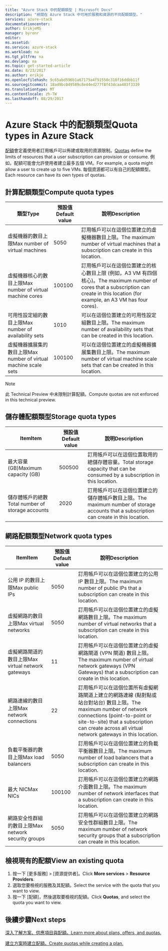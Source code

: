 ```yaml
---
title: "Azure Stack 中的配額類型 | Microsoft Docs"
description: "檢閱在 Azure Stack 中可用於服務和資源的不同配額類型。"
services: azure-stack
documentationcenter: 
author: ErikjeMS
manager: byronr
editor: 
ms.assetid: 
ms.service: azure-stack
ms.workload: na
ms.tgt_pltfrm: na
ms.devlang: na
ms.topic: get-started-article
ms.date: 8/23/2017
ms.author: erikje
ms.openlocfilehash: 9c65abd596b1a67175a4f91558c318f16ddbb11f
ms.sourcegitcommit: 18ad9bc049589c8e44ed277f8f43dcaa483f3339
ms.translationtype: MT
ms.contentlocale: zh-TW
ms.lasthandoff: 08/29/2017
---
```

# <a name="quota-types-in-azure-stack"></a><span data-ttu-id="6e1e0-103">Azure Stack 中的配額類型</span><span class="sxs-lookup"><span data-stu-id="6e1e0-103">Quota types in Azure Stack</span></span>
<span data-ttu-id="6e1e0-104">[配額](azure-stack-plan-offer-quota-overview.md#plans)會定義使用者訂用帳戶可以佈建或取用的資源限制。</span><span class="sxs-lookup"><span data-stu-id="6e1e0-104">[Quotas](azure-stack-plan-offer-quota-overview.md#plans) define the limits of resources that a user subscription can provision or consume.</span></span> <span data-ttu-id="6e1e0-105">例如，配額可能會允許使用者建立最多五個 VM。</span><span class="sxs-lookup"><span data-stu-id="6e1e0-105">For example, a quota might allow a user to create up to five VMs.</span></span> <span data-ttu-id="6e1e0-106">每個資源都可以有自己的配額類型。</span><span class="sxs-lookup"><span data-stu-id="6e1e0-106">Each resource can have its own types of quotas.</span></span>

## <a name="compute-quota-types"></a><span data-ttu-id="6e1e0-107">計算配額類型</span><span class="sxs-lookup"><span data-stu-id="6e1e0-107">Compute quota types</span></span>
| <span data-ttu-id="6e1e0-108">**類型**</span><span class="sxs-lookup"><span data-stu-id="6e1e0-108">**Type**</span></span> | <span data-ttu-id="6e1e0-109">**預設值**</span><span class="sxs-lookup"><span data-stu-id="6e1e0-109">**Default value**</span></span> | <span data-ttu-id="6e1e0-110">**說明**</span><span class="sxs-lookup"><span data-stu-id="6e1e0-110">**Description**</span></span> |
| --- | --- | --- |
| <span data-ttu-id="6e1e0-111">虛擬機器的數目上限</span><span class="sxs-lookup"><span data-stu-id="6e1e0-111">Max number of virtual machines</span></span> |<span data-ttu-id="6e1e0-112">50</span><span class="sxs-lookup"><span data-stu-id="6e1e0-112">50</span></span> | <span data-ttu-id="6e1e0-113">訂用帳戶可以在這個位置建立的虛擬機器數目上限。</span><span class="sxs-lookup"><span data-stu-id="6e1e0-113">The maximum number of virtual machines that a subscription can create in this location.</span></span> |
| <span data-ttu-id="6e1e0-114">虛擬機器核心的數目上限</span><span class="sxs-lookup"><span data-stu-id="6e1e0-114">Max number of virtual machine cores</span></span> |<span data-ttu-id="6e1e0-115">100</span><span class="sxs-lookup"><span data-stu-id="6e1e0-115">100</span></span> | <span data-ttu-id="6e1e0-116">訂用帳戶可以在這個位置建立的核心數目上限 (例如，A3 VM 有四個核心)。</span><span class="sxs-lookup"><span data-stu-id="6e1e0-116">The maximum number of cores that a subscription can create in this location (for example, an A3 VM has four cores).</span></span> |
| <span data-ttu-id="6e1e0-117">可用性設定組的數目上限</span><span class="sxs-lookup"><span data-stu-id="6e1e0-117">Max number of availability sets</span></span> |<span data-ttu-id="6e1e0-118">10</span><span class="sxs-lookup"><span data-stu-id="6e1e0-118">10</span></span> | <span data-ttu-id="6e1e0-119">可以在這個位置建立的可用性設定組數目上限。</span><span class="sxs-lookup"><span data-stu-id="6e1e0-119">The maximum number of availability sets that can be created in this location.</span></span> |
| <span data-ttu-id="6e1e0-120">虛擬機器擴展集的數目上限</span><span class="sxs-lookup"><span data-stu-id="6e1e0-120">Max number of virtual machine scale sets</span></span> |<span data-ttu-id="6e1e0-121">100</span><span class="sxs-lookup"><span data-stu-id="6e1e0-121">100</span></span> | <span data-ttu-id="6e1e0-122">可以在這個位置建立的虛擬機器擴展集數目上限。</span><span class="sxs-lookup"><span data-stu-id="6e1e0-122">The maximum number of virtual machine scale sets that can be created in this location.</span></span> |

> [!NOTE]
> <span data-ttu-id="6e1e0-123">此 Technical Preview 中未限制計算配額。</span><span class="sxs-lookup"><span data-stu-id="6e1e0-123">Compute quotas are not enforced in this technical preview.</span></span>
> 
> 

## <a name="storage-quota-types"></a><span data-ttu-id="6e1e0-124">儲存體配額類型</span><span class="sxs-lookup"><span data-stu-id="6e1e0-124">Storage quota types</span></span>
| <span data-ttu-id="6e1e0-125">**Item**</span><span class="sxs-lookup"><span data-stu-id="6e1e0-125">**Item**</span></span> | <span data-ttu-id="6e1e0-126">**預設值**</span><span class="sxs-lookup"><span data-stu-id="6e1e0-126">**Default value**</span></span> | <span data-ttu-id="6e1e0-127">**說明**</span><span class="sxs-lookup"><span data-stu-id="6e1e0-127">**Description**</span></span> |
| --- | --- | --- |
| <span data-ttu-id="6e1e0-128">最大容量 (GB)</span><span class="sxs-lookup"><span data-stu-id="6e1e0-128">Maximum capacity (GB)</span></span> |<span data-ttu-id="6e1e0-129">500</span><span class="sxs-lookup"><span data-stu-id="6e1e0-129">500</span></span> |<span data-ttu-id="6e1e0-130">訂用帳戶可以在這個位置取用的總儲存體容量。</span><span class="sxs-lookup"><span data-stu-id="6e1e0-130">Total storage capacity that can be consumed by a subscription in this location.</span></span> |
| <span data-ttu-id="6e1e0-131">儲存體帳戶的總數</span><span class="sxs-lookup"><span data-stu-id="6e1e0-131">Total number of storage accounts</span></span> |<span data-ttu-id="6e1e0-132">20</span><span class="sxs-lookup"><span data-stu-id="6e1e0-132">20</span></span> |<span data-ttu-id="6e1e0-133">訂用帳戶可以在這個位置建立的儲存體帳戶數目上限。</span><span class="sxs-lookup"><span data-stu-id="6e1e0-133">The maximum number of storage accounts that a subscription can create in this location.</span></span> |

## <a name="network-quota-types"></a><span data-ttu-id="6e1e0-134">網路配額類型</span><span class="sxs-lookup"><span data-stu-id="6e1e0-134">Network quota types</span></span>
| <span data-ttu-id="6e1e0-135">**Item**</span><span class="sxs-lookup"><span data-stu-id="6e1e0-135">**Item**</span></span> | <span data-ttu-id="6e1e0-136">**預設值**</span><span class="sxs-lookup"><span data-stu-id="6e1e0-136">**Default value**</span></span> | <span data-ttu-id="6e1e0-137">**說明**</span><span class="sxs-lookup"><span data-stu-id="6e1e0-137">**Description**</span></span> |
| --- | --- | --- |
| <span data-ttu-id="6e1e0-138">公用 IP 的數目上限</span><span class="sxs-lookup"><span data-stu-id="6e1e0-138">Max public IPs</span></span> |<span data-ttu-id="6e1e0-139">50</span><span class="sxs-lookup"><span data-stu-id="6e1e0-139">50</span></span> |<span data-ttu-id="6e1e0-140">訂用帳戶可以在這個位置建立的公用 IP 數目上限。</span><span class="sxs-lookup"><span data-stu-id="6e1e0-140">The maximum number of public IPs that a subscription can create in this location.</span></span> |
| <span data-ttu-id="6e1e0-141">虛擬網路的數目上限</span><span class="sxs-lookup"><span data-stu-id="6e1e0-141">Max virtual networks</span></span> |<span data-ttu-id="6e1e0-142">50</span><span class="sxs-lookup"><span data-stu-id="6e1e0-142">50</span></span> |<span data-ttu-id="6e1e0-143">訂用帳戶可以在這個位置建立的虛擬網路數目上限。</span><span class="sxs-lookup"><span data-stu-id="6e1e0-143">The maximum number of virtual networks that a subscription can create in this location.</span></span> |
| <span data-ttu-id="6e1e0-144">虛擬網路閘道的數目上限</span><span class="sxs-lookup"><span data-stu-id="6e1e0-144">Max virtual network gateways</span></span> |<span data-ttu-id="6e1e0-145">1</span><span class="sxs-lookup"><span data-stu-id="6e1e0-145">1</span></span> |<span data-ttu-id="6e1e0-146">訂用帳戶可以在這個位置建立的虛擬網路閘道 (VPN 閘道) 數目上限。</span><span class="sxs-lookup"><span data-stu-id="6e1e0-146">The maximum number of virtual network gateways (VPN Gateways) that a subscription can create in this location.</span></span> |
| <span data-ttu-id="6e1e0-147">網路連線的數目上限</span><span class="sxs-lookup"><span data-stu-id="6e1e0-147">Max network connections</span></span> |<span data-ttu-id="6e1e0-148">2</span><span class="sxs-lookup"><span data-stu-id="6e1e0-148">2</span></span> |<span data-ttu-id="6e1e0-149">訂用帳戶可以在這個位置所有虛擬網路閘道上建立的網路連線 (點對點或站台對站台) 數目上限。</span><span class="sxs-lookup"><span data-stu-id="6e1e0-149">The maximum number of network connections (point-to-point or site-to-site) that a subscription can create across all virtual network gateways in this location.</span></span> |
| <span data-ttu-id="6e1e0-150">負載平衡器的數目上限</span><span class="sxs-lookup"><span data-stu-id="6e1e0-150">Max load balancers</span></span> |<span data-ttu-id="6e1e0-151">50</span><span class="sxs-lookup"><span data-stu-id="6e1e0-151">50</span></span> |<span data-ttu-id="6e1e0-152">訂用帳戶可以在這個位置建立的負載平衡器數目上限。</span><span class="sxs-lookup"><span data-stu-id="6e1e0-152">The maximum number of load balancers that a subscription can create in this location.</span></span> |
| <span data-ttu-id="6e1e0-153">最大 NIC</span><span class="sxs-lookup"><span data-stu-id="6e1e0-153">Max NICs</span></span> |<span data-ttu-id="6e1e0-154">100</span><span class="sxs-lookup"><span data-stu-id="6e1e0-154">100</span></span> |<span data-ttu-id="6e1e0-155">訂用帳戶可以在這個位置建立的網路介面數目上限。</span><span class="sxs-lookup"><span data-stu-id="6e1e0-155">The maximum number of network interfaces that a subscription can create in this location.</span></span> |
| <span data-ttu-id="6e1e0-156">網路安全性群組的數目上限</span><span class="sxs-lookup"><span data-stu-id="6e1e0-156">Max network security groups</span></span> |<span data-ttu-id="6e1e0-157">50</span><span class="sxs-lookup"><span data-stu-id="6e1e0-157">50</span></span> |<span data-ttu-id="6e1e0-158">訂用帳戶可以在這個位置建立的網路安全性群組數目上限。</span><span class="sxs-lookup"><span data-stu-id="6e1e0-158">The maximum number of network security groups that a subscription can create in this location.</span></span> |

## <a name="view-an-existing-quota"></a><span data-ttu-id="6e1e0-159">檢視現有的配額</span><span class="sxs-lookup"><span data-stu-id="6e1e0-159">View an existing quota</span></span>
1. <span data-ttu-id="6e1e0-160">按一下 [更多服務] > [資源提供者]。</span><span class="sxs-lookup"><span data-stu-id="6e1e0-160">Click **More services** > **Resource Providers**.</span></span>
2. <span data-ttu-id="6e1e0-161">選取您要檢視的服務及其配額。</span><span class="sxs-lookup"><span data-stu-id="6e1e0-161">Select the service with the quota that you want to view.</span></span>
3. <span data-ttu-id="6e1e0-162">按一下 [配額]，然後選取要檢視的配額。</span><span class="sxs-lookup"><span data-stu-id="6e1e0-162">Click **Quotas**, and select the quota you want to view.</span></span>

## <a name="next-steps"></a><span data-ttu-id="6e1e0-163">後續步驟</span><span class="sxs-lookup"><span data-stu-id="6e1e0-163">Next steps</span></span>
[<span data-ttu-id="6e1e0-164">深入了解方案、供應項目與配額。</span><span class="sxs-lookup"><span data-stu-id="6e1e0-164">Learn more about plans, offers, and quotas.</span></span>](azure-stack-plan-offer-quota-overview.md)

[<span data-ttu-id="6e1e0-165">建立方案時建立配額。</span><span class="sxs-lookup"><span data-stu-id="6e1e0-165">Create quotas while creating a plan.</span></span>](azure-stack-create-plan.md)
